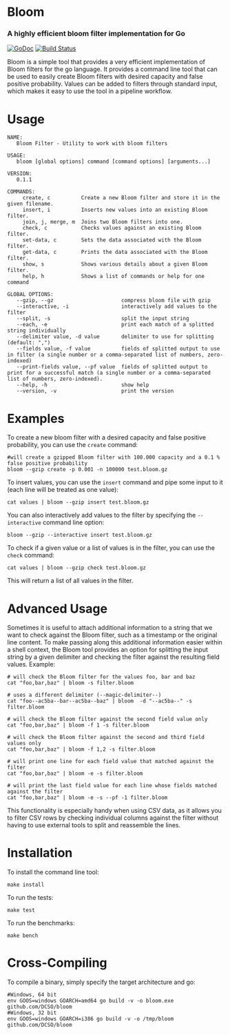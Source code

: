 # Bloom

### A highly efficient bloom filter implementation for Go

[![GoDoc](https://godoc.org/github.com/DCSO/bloom?status.svg)](http://godoc.org/github.com/DCSO/bloom)
[![Build Status](https://travis-ci.org/DCSO/bloom.svg?branch=master)](https://travis-ci.org/DCSO/bloom)

Bloom is a simple tool that provides a very efficient implementation of Bloom filters for the go language.
It provides a command line tool that can be used to easily create Bloom filters with desired capacity
and false positive probability. Values can be added to filters through standard input, which makes it
easy to use the tool in a pipeline workflow.

# Usage

    NAME:
       Bloom Filter - Utility to work with bloom filters

    USAGE:
       bloom [global options] command [command options] [arguments...]

    VERSION:
       0.1.1

    COMMANDS:
         create, c          Create a new Bloom filter and store it in the given filename.
         insert, i          Inserts new values into an existing Bloom filter.
         join, j, merge, m  Joins two Bloom filters into one.
         check, c           Checks values against an existing Bloom filter.
         set-data, c        Sets the data associated with the Bloom filter.
         get-data, c        Prints the data associated with the Bloom filter.
         show, s            Shows various details about a given Bloom filter.
         help, h            Shows a list of commands or help for one command

    GLOBAL OPTIONS:
       --gzip, --gz                      compress bloom file with gzip
       --interactive, -i                 interactively add values to the filter
       --split, -s                       split the input string
       --each, -e                        print each match of a splitted string individually
       --delimiter value, -d value       delimiter to use for splitting (default: ",")
       --fields value, -f value          fields of splitted output to use in filter (a single number or a comma-separated list of numbers, zero-indexed)
       --print-fields value, --pf value  fields of splitted output to print for a successful match (a single number or a comma-separated list of numbers, zero-indexed).
       --help, -h                        show help
       --version, -v                     print the version


# Examples

To create a new bloom filter with a desired capacity and false positive probability, you can use the `create` command:

    #will create a gzipped Bloom filter with 100.000 capacity and a 0.1 % false positive probability
    bloom --gzip create -p 0.001 -n 100000 test.bloom.gz

To insert values, you can use the `insert` command and pipe some input to it (each line will be treated as one value):

    cat values | bloom --gzip insert test.bloom.gz

You can also interactively add values to the filter by specifying the `--interactive` command line option:

    bloom --gzip --interactive insert test.bloom.gz

To check if a given value or a list of values is in the filter, you can use the `check` command:

    cat values | bloom --gzip check test.bloom.gz

This will return a list of all values in the filter.

# Advanced Usage

Sometimes it is useful to attach additional information to a string that we want to check against the Bloom filter,
such as a timestamp or the original line content. To make passing along this additional information easier within
a shell context, the Bloom tool provides an option for splitting the input string by a given delimiter and checking
the filter against the resulting field values. Example:

    # will check the Bloom filter for the values foo, bar and baz
    cat "foo,bar,baz" | bloom -s filter.bloom

    # uses a different delimiter (--magic-delimiter--)
    cat "foo--ac5ba--bar--ac5ba--baz" | bloom  -d "--ac5ba--" -s filter.bloom

    # will check the Bloom filter against the second field value only
    cat "foo,bar,baz" | bloom -f 1 -s filter.bloom

    # will check the Bloom filter against the second and third field values only
    cat "foo,bar,baz" | bloom -f 1,2 -s filter.bloom

    # will print one line for each field value that matched against the filter
    cat "foo,bar,baz" | bloom -e -s filter.bloom

    # will print the last field value for each line whose fields matched against the filter
    cat "foo,bar,baz" | bloom -e -s --pf -1 filter.bloom

This functionality is especially handy when using CSV data, as it allows you to filter CSV rows by checking individual
columns against the filter without having to use external tools to split and reassemble the lines.

# Installation

To install the command line tool:

    make install

To run the tests:

    make test

To run the benchmarks:

    make bench

# Cross-Compiling

To compile a binary, simply specify the target architecture and go:

    #Windows, 64 bit
    env GOOS=windows GOARCH=amd64 go build -v -o bloom.exe github.com/DCSO/bloom
    #Windows, 32 bit
    env GOOS=windows GOARCH=i386 go build -v -o /tmp/bloom github.com/DCSO/bloom